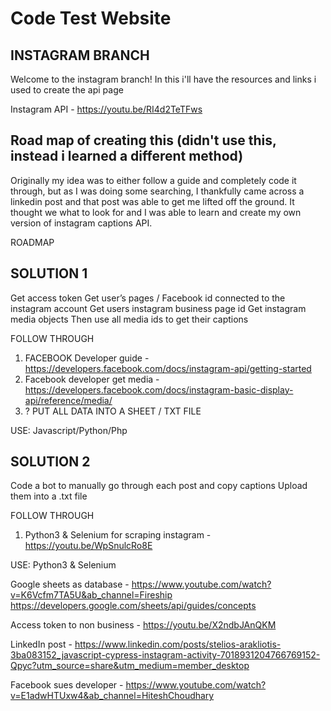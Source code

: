 # Code Test Website

## INSTAGRAM BRANCH

Welcome to the instagram branch! In this i'll have the resources and links i used to create the api page

Instagram API - https://youtu.be/RI4d2TeTFws

## Road map of creating this (didn't use this, instead i learned a different method)

Originally my idea was to either follow a guide and completely code it through, but as I was doing some searching, I thankfully came across a linkedin post and that post was able to get me lifted off the ground. It thought we what to look for and I was able to learn and create my own version of instagram captions API. 

ROADMAP

## SOLUTION 1
Get access token
Get user’s pages / Facebook id connected to the instagram account
Get users instagram business page id
Get instagram media objects
Then use all media ids to get their captions

FOLLOW THROUGH 
1. FACEBOOK Developer guide - https://developers.facebook.com/docs/instagram-api/getting-started
2. Facebook developer get media - https://developers.facebook.com/docs/instagram-basic-display-api/reference/media/
3. ? PUT ALL DATA INTO A SHEET / TXT FILE

USE: Javascript/Python/Php
## SOLUTION 2
Code a bot to manually go through each post and copy captions
Upload them into a .txt file

FOLLOW THROUGH
1. Python3 & Selenium for scraping instagram - https://youtu.be/WpSnulcRo8E

USE: Python3 & Selenium


Google sheets as database - https://www.youtube.com/watch?v=K6Vcfm7TA5U&ab_channel=Fireship
https://developers.google.com/sheets/api/guides/concepts


Access token to non business - https://youtu.be/X2ndbJAnQKM

LinkedIn post - https://www.linkedin.com/posts/stelios-arakliotis-3ba083152_javascript-cypress-instagram-activity-7018931204766769152-Qpyc?utm_source=share&utm_medium=member_desktop

Facebook sues developer - https://www.youtube.com/watch?v=E1adwHTUxw4&ab_channel=HiteshChoudhary
